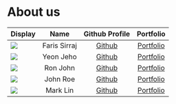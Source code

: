 # About us


Display |     Name     | Github Profile | Portfolio 
--------|:------------:|:--------------:|:---------:
![](https://via.placeholder.com/100.png?text=Photo) | Faris Sirraj | [Github](https://github.com/) | [Portfolio](docs/team/johndoe.md)
![](https://via.placeholder.com/100.png?text=Photo) |  Yeon Jeho   | [Github](https://github.com/) | [Portfolio](docs/team/johndoe.md)
![](https://via.placeholder.com/100.png?text=Photo) |   Ron John   | [Github](https://github.com/) | [Portfolio](docs/team/johndoe.md)
![](https://via.placeholder.com/100.png?text=Photo) |   John Roe   | [Github](https://github.com/) | [Portfolio](docs/team/johndoe.md)
![](https://via.placeholder.com/100.png?text=Photo) |   Mark Lin   | [Github](https://github.com/) | [Portfolio](docs/team/johndoe.md)
